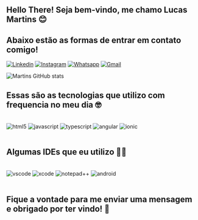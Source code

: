 ## Hello There! Seja bem-vindo, me chamo Lucas Martins 😊

## Abaixo estão as formas de entrar em contato comigo!

[![Linkedin](https://img.shields.io/badge/LinkedIn-0077B5?style=for-the-badge&logo=linkedin&logoColor=white)](https://www.linkedin.com/in/lucas-martins-254a88106/)
[![Instagram](https://img.shields.io/badge/Instagram-E4405F?style=for-the-badge&logo=instagram&logoColor=white)](https://www.instagram.com/lmartinsoficial/)
[![Whatsapp](https://img.shields.io/badge/WhatsApp-25D366?style=for-the-badge&logo=whatsapp&logoColor=white)](https://wa.me/5547996351843)
[![Gmail](https://img.shields.io/badge/Gmail-D14836?style=for-the-badge&logo=gmail&logoColor=white)](mailto:lucas.martinsoft@gmail.com)


![Martins GitHub stats](https://github-readme-stats.vercel.app/api?username=lLucasMartins&show_icons=true&theme=github_dark_dimmed&border_radius=10)


## Essas são as tecnologias que utilizo com frequencia no meu dia 🤓

<div style="display: inlne_block"></br>
<img align="center" alt="html5" src="https://img.shields.io/badge/HTML5-E34F26?style=for-the-badge&logo=html5&logoColor=white" />
<img align="center" alt="javascript" src="https://img.shields.io/badge/JavaScript-323330?style=for-the-badge&logo=javascript&logoColor=F7DF1E" />
<img align="center" alt="typescript" src="https://img.shields.io/badge/TypeScript-007ACC?style=for-the-badge&logo=typescript&logoColor=white" />
<img align="center" alt="angular" src="https://img.shields.io/badge/Angular-DD0031?style=for-the-badge&logo=angular&logoColor=white" />
<img align="center" alt="ionic" src="https://img.shields.io/badge/Ionic-3880FF?style=for-the-badge&logo=ionic&logoColor=white" />
</div>
</br>

## Algumas IDEs que eu utilizo 👩‍💻

<div style="display: inlne_block"></br>
<img align="center" alt="vscode" src="https://img.shields.io/badge/Visual_Studio_Code-0078D4?style=for-the-badge&logo=visual%20studio%20code&logoColor=white" />
<img align="center" alt="xcode" src="https://img.shields.io/badge/Xcode-007ACC?style=for-the-badge&logo=Xcode&logoColor=white" />
<img align="center" alt="notepad++" src="https://img.shields.io/badge/Notepad++-90E59A.svg?style=for-the-badge&logo=notepad%2B%2B&logoColor=black" />
<img align="center" alt="android" src="https://img.shields.io/badge/Android_Studio-3DDC84?style=for-the-badge&logo=android-studio&logoColor=white" />
</div>
</br>


## Fique a vontade para me enviar uma mensagem e obrigado por ter vindo! 🖖

